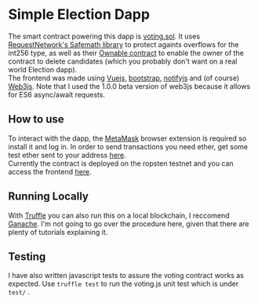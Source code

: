 # Simple Election Dapp
The smart contract powering this dapp is [voting.sol](./contracts/voting.sol). It uses [RequestNetwork's Safemath library](https://github.com/RequestNetwork/requestNetwork/blob/master/packages/requestNetworkSmartContracts/contracts/base/math/SafeMathInt.sol) to protect againts overflows for the int256 type, as well as their [Ownable contract](https://github.com/OpenZeppelin/openzeppelin-solidity/blob/master/contracts/ownership/Ownable.sol) to enable the owner of the contract to delete candidates (which you probably don't want on a real world Election dapp). \
The frontend was made using [Vuejs](https://vuejs.org/), [bootstrap](https://vuejs.org/), [notifyjs](https://notifyjs.jpillora.com/) and (of course) [Web3js](https://github.com/ethereum/web3.js). Note that I used the 1.0.0 beta version of web3js because it allows for ES6 async/await requests.

## How to use
To interact with the dapp, the [MetaMask](https://metamask.io/) browser extension is required so install it and log in. In order to send transactions you need ether, get some test ether sent to your address [here](http://faucet.ropsten.be:3001/). \
Currently the contract is deployed on the ropsten testnet and you can access the frontend [here](https://rebrand.ly/simpleElectionDapp). 

## Running Locally
With [Truffle]() you can also run this on a local blockchain, I reccomend [Ganache](). I'm not going to go over the procedure here, given that there are plenty of tutorials explaining it.

## Testing
I have also written javascript tests to assure the voting contract works as expected. Use `truffle test` to run the voting.js unit test which is under `test/` .
